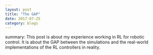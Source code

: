 ```yaml
---
layout: post
title: "The GAP"
date: 2017-07-25
category: blogs
---
```


summary: This post is about my experience working in RL for robotic control.
It is about the GAP between the simulations and the real-world implementations of the RL controllers in reality.

